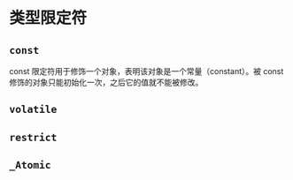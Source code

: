 # 类型限定符

## `const`

const 限定符⽤于修饰⼀个对象，表明该对象是⼀个常量（constant）。被 const 修饰的对象只能初始化⼀次，之后它的值就不能被修改。

## `volatile`

## `restrict`

## `_Atomic`